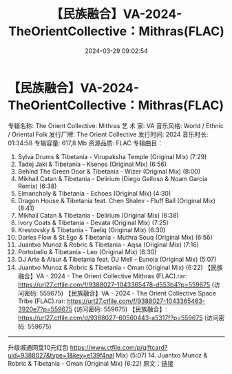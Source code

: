 ﻿---
title: 【民族融合】VA-2024-TheOrientCollective：Mithras(FLAC)
date: 2024-03-29 09:02:54
categories: 古典音乐、新世纪、纯音雅乐
tags: 纯音雅乐
---
# 【民族融合】VA-2024-TheOrientCollective：Mithras(FLAC)

专辑名称: The Orient Collective: Mithras
艺 术 家: VA
音乐风格: World / Ethnic / Oriental Folk
发行厂牌: The Orient Collective
发行时间: 2024
音乐时长: 01:34:58
专辑容量: 617,8 Mb
资源品质: FLAC
专辑曲目：
01. Sylva Drums & Tibetania - Virupaksha Temple (Original
Mix) (7:29)
02. Tadej Jaki & Tibetania - Ksenos (Original Mix)
(6:56)
03. Behind The Green Door & Tibetania - Wizer (Original Mix)
(8:00)
04. Mikhail Catan & Tibetania - Delirium (Diego Galloso
& Noam Garcia Remix) (6:38)
05. Elmancholy & Tibetania - Echoes (Original Mix)
(4:30)
06. Dragon House & Tibetania feat. Chen Shalev - Fluff Ball
(Original Mix) (8:41)
07. Mikhail Catan & Tibetania - Delirium (Original Mix)
(6:38)
08. Ivory Coats & Tibetania - Devata (Original Mix)
(7:25)
09. Krestovsky & Tibetania - Taeliq (Original Mix)
(6:30)
10. Darles Flow & St.Ego & Tibetania - Muthra Souq
(Original Mix) (6:56)
11. Juantxo Munoz & Robric & Tibetania - Aqsa (Original
Mix) (7:16)
12. Portobello & Tibetania - Leo (Original Mix) (6:30)
13. DJ Arte & Alsur & Tibetania feat. DJ Mell - Eunoia
(Original Mix) (5:07)
14. Juantxo Munoz & Robric & Tibetania - Oman (Original
Mix) (6:22)
【民族融合】VA - 2024 - The Orient Collective Mithras (FLAC).rar:
https://url27.ctfile.com/f/9388027-1043365478-d553b4?p=559675
(访问密码: 559675)
【民族融合】VA - 2024 - The Orient Collective Space Tribe (FLAC).rar:
https://url27.ctfile.com/f/9388027-1043365463-3920e7?p=559675
(访问密码: 559675)
【民族融合】: https://url27.ctfile.com/d/9388027-60560443-a5317f?p=559675
(访问密码: 559675)
**************************
升级城通网盘10元红包 https://www.ctfile.com/p/giftcard?uid=9388027&type=1&key=e139f4nal
Mix) (5:07)
14. Juantxo Munoz & Robric & Tibetania - Oman
(Original Mix) (6:22)
原文：[链接](https://blog.sina.com.cn/s/blog_1647c7e76010314vu.html)